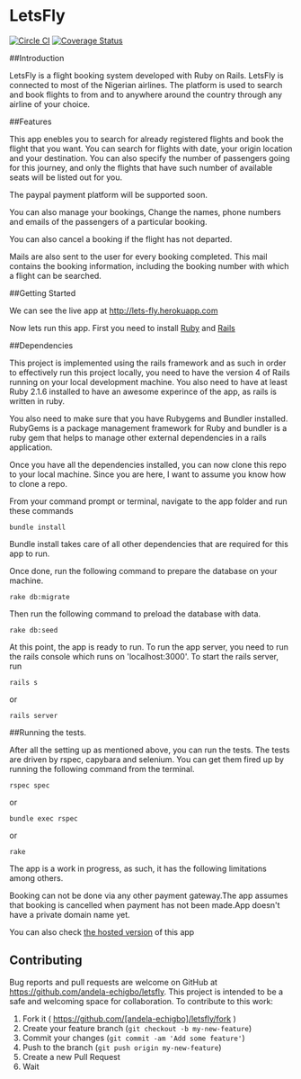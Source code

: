 # LetsFly
[![Circle CI](https://circleci.com/gh/andela-echigbo/LetsFly/tree/master.svg?style=svg)](https://circleci.com/gh/andela-echigbo/LetsFly/tree/master) [![Coverage Status](https://coveralls.io/repos/andela-echigbo/LetsFly/badge.svg?branch=master&service=github)](https://coveralls.io/github/andela-echigbo/LetsFly?branch=master)


##Introduction

LetsFly is a flight booking system developed with Ruby on Rails. LetsFly is connected to most of the Nigerian airlines. The platform is used to search and book flights to from and to anywhere around the country through any airline of your choice.

##Features

This app enebles you to search for already registered flights and book the flight that you want. You can search for flights with date, your origin location and your destination. You can also specify the number of passengers going for this journey, and only the flights that have such number of available seats will be listed out for you.

The paypal payment platform will be supported soon.

You can also manage your bookings, Change the names, phone numbers and emails of the passengers of a particular booking. 

You can also cancel a booking if the flight has not departed.

Mails are also sent to the user for every booking completed. This mail contains the booking information, including the booking number with which a flight can be searched.

##Getting Started

We can see the live app at http://lets-fly.herokuapp.com

Now lets run this app. First you need to install <a href="https://www.ruby-lang.org" target ="blank">Ruby</a>  and <a href="http://rubyonrails.org/" target="blank">Rails</a>

##Dependencies

This project is implemented using the rails framework and as such in order to effectively run this project locally, you need to have the version 4 of Rails running on your local development machine. You also need to have at least Ruby 2.1.6 installed to have an awesome experince of the app, as rails is written in ruby.


You also need to make sure that you have Rubygems and Bundler installed. RubyGems is a package management framework for Ruby and bundler is a ruby gem that helps to manage other external dependencies in a rails application.

Once you have all the dependencies installed, you can now clone this repo to your local machine. Since you are here, I want to assume you know how to clone a repo.

From your command prompt or terminal, navigate to the app folder and run these commands
```
bundle install
```
Bundle install takes care of all other dependencies that are required for this app to run.

Once done, run the following command to prepare the database on your machine.
```
rake db:migrate
```
Then run the following command to preload the database with data.
```
rake db:seed
```
At this point, the app is ready to run. To run the app server, you need to run the rails console which runs on 'localhost:3000'. To start the rails server, run
```
rails s
```
or
```
rails server
```

##Running the tests.

After all the setting up as mentioned above, you can run the tests. The tests are driven by rspec, capybara and selenium. You can get them fired up by running the following command from the terminal.
```
rspec spec
```
or
```
bundle exec rspec
```
or
```
rake
```

The app is a work in progress, as such, it has the following limitations among others.

Booking can not be done via any other payment gateway.The app assumes that booking is cancelled when payment has not been made.App doesn't have a private domain name yet.

You can also check <a href="https://fly.herokuapp.com" target="blank">the hosted version</a> of this app

## Contributing

Bug reports and pull requests are welcome on GitHub at https://github.com/andela-echigbo/letsfly. This project is intended to be a safe and welcoming space for collaboration. To contribute to this work:

1. Fork it ( https://github.com/[andela-echigbo]/letsfly/fork )
2. Create your feature branch (`git checkout -b my-new-feature`)
3. Commit your changes (`git commit -am 'Add some feature'`)
4. Push to the branch (`git push origin my-new-feature`)
5. Create a new Pull Request
6. Wait
